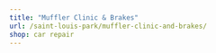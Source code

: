 ```yaml
---
title: "Muffler Clinic & Brakes"
url: /saint-louis-park/muffler-clinic-and-brakes/
shop: car repair
---
```

